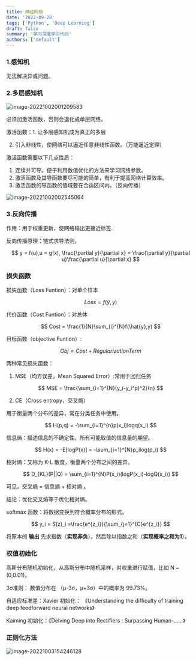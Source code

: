 ```yaml
---
title: 神经网络
date: '2022-09-20'
tags: ['Python', 'Deep Learning']
draft: false
summary: '学习深度学习代码'
authors: ['default']
---
```


### 1.感知机

无法解决异或问题。

### 2.多层感知机

![image-20221002001209583](https://images.txlink.top/202209/images/image-20221002001209583.png)

必须加激活函数，否则会退化成单层网络。

激活函数：1. 让多层感知机成为真正的多层

2. 引入非线性，使网络可以逼近任意非线性函数。（万能逼近定理）

激活函数需要以下几点性质：

1. 连续并可导。便于利用数值优化的方法来学习网络参数。
2. 激活函数及其导函数要尽可能的简单，有利于提高网络计算效率。
3. 激活函数的导函数的值域要在合适区间内。（反向传播）

![image-20221002002545064](https://images.txlink.top/202209/images/image-20221002002545064.png)

### 3.反向传播

作用：用于权重更新，使网络输出更接近标签.

反向传播原理：链式求导法则。

$$
y = f(u),u = g(x), \frac{\partial y}{\partial x} = \frac{\partial y}{\partial u}\frac{\partial u}{\partial x}
$$

### 损失函数

损失函数（Loss Funtion）：对单个样本

$$
Loss = f(\hat{y},y)
$$

代价函数（Cost Funtion）：对总体

$$
Cost = 	\frac{1}{N}\sum_{i}^{N}f(\hat{y},y)
$$

目标函数（objective Funtion）:

$$
Obj = Cost + Regularization Term
$$

两种常见损失函数：

1. MSE（均方误差，Mean Squared Error）:常用于回归任务

$$
MSE = 	\frac{\sum_{i=1}^{N}(y_i-y_i^p)^2}{n}
$$

2. CE（Cross entropy，交叉熵）

用于衡量两个分布的差异，常在分类任务中使用。

$$
H(p,q) = -\sum_{i=1}^{n}p(x_i)logq(x_i)
$$

信息熵：描述信息的不确定性。所有可能取值的信息量的期望。

$$
H(x) = -E[logP(x)] = -\sum_{i=1}^{N}p_ilog(p_i)
$$

相对熵：又称为 K-L 散度，衡量两个分布之间的差异。

$$
D_{KL}(P||Q) = \sum_{i=1}^{N}P(x_i)(logP(x_i)-logQ(x_i))
$$

可见，交叉熵 = 信息熵 + 相对熵 。

结论：优化交叉熵等于优化相对熵。

softmax 函数：将数据变换到符合概率分布的形式。

$$
y_i = S(z)_i =\frac{e^{z_i}}{\sum_{j=1}^{C}e^{z_i}}
$$

将原本的 **输出** 先求指数（**实现非负**），然后除以指数之和（**实现概率之和为1**）。

### 权值初始化

高斯分布随机初始化，从高斯分布中随机采样，对权重进行赋值，比如 N ~ (0,0.01)。

3σ准则： 数值分布在 （μ-3σ，μ+3σ）中的概率为 99.73%。

自适应标准差：Xavier 初始化： 《Understanding the difficulty of training deep feedforward neural networks》

Kaiming 初始化：《Delving Deep into Rectifiers : Surpassing Human-......》

### 正则化方法

![image-20221003154246128](https://images.txlink.top/202209/images/image-20221003154246128.png)
